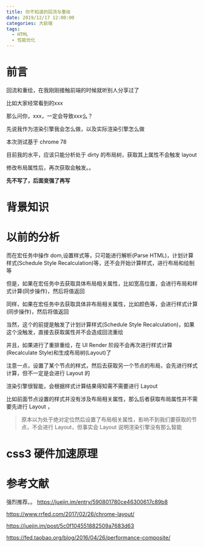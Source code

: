 ```yaml
---
title: 你不知道的回流与重绘
date: 2019/12/17 12:00:00
categories: 大前端
tags: 
  - HTML
  - 性能优化
---
```


# 前言

回流和重绘，在我刚刚接触前端的时候就听别人分享过了

比如大家经常看到的xxx

那么问你，xxx，一定会导致xxx么？

先说我作为渲染引擎我会怎么做，以及实际渲染引擎怎么做

本次测试基于 chrome 78

目前我的水平，应该只能分析处于 dirty 的布局树，获取其上属性不会触发 layout 

修改布局属性后，再次获取会触发。。

**先不写了，后面变强了再写**

# 背景知识

# 以前的分析

而在宏任务中操作 dom,设置样式等，只可能进行解析(Parse HTML)，计划计算样式(Schedule Style Recalculation)等，还不会开始计算样式，进行布局和绘制等

但是，如果在宏任务中去获取具体布局相关属性，比如宽高位置，会进行布局和样式计算(同步操作)，然后将值返回

同样，如果在宏任务中去获取具体非布局相关属性，比如颜色等，会进行样式计算(同步操作)，然后将值返回

当然，这个的前提是触发了计划计算样式(Schedule Style Recalculation)，如果这个没触发，直接去获取属性并不会造成回流重绘

并且，如果进行了重排重绘，在 UI Render 阶段不会再次进行样式计算(Recalculate Style)和生成布局树(Layout)了

注意一点，设置了某个节点的样式，然后去获取另一个节点的布局，会先进行样式计算，但不一定是会进行 Layout 的

渲染引擎很智能，会根据样式计算结果得知需不需要进行 Layout

比如前面节点设置的样式并没有涉及布局相关属性，那么后者获取布局属性并不需要先进行 Layout ，
> 原本以为处于绝对定位然后设置了布局相关属性，影响不到我们要获取的节点，不会进行 Layout，但事实会 Layout 说明渲染引擎没有那么智能

# css3 硬件加速原理

# 参考文献

强烈推荐。。 https://juejin.im/entry/590801780ce46300617c89b8

https://www.rrfed.com/2017/02/26/chrome-layout/

https://juejin.im/post/5c0f104551882509a7683d63

https://fed.taobao.org/blog/2016/04/26/performance-composite/